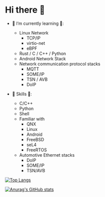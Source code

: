 # Hi there 👋

- 🌱 I’m currently learning 🌱:
  - Linux Network
    - TCP/IP
    - virtio-net
    - eBPF
  - Rust / C / C++ / Python
  - Android Network Stack
  - Network communication protocol stacks
    - MQTT
    - SOME/IP
    - TSN / AVB
    - DoIP

- 👷 Skills 🏢:
  - C/C++
  - Python
  - Shell
  -  Familiar with
      - QNX
      - Linux
      - Android
      - FreeBSD
      - seL4
      - FreeRTOS
  - Automotive Ethernet stacks
    - DoIP
    - SOME/IP
    - TSN/AVB

[![Top Langs](https://github-readme-stats.vercel.app/api/top-langs/?username=Sphinxes0o0&layout=compact)](https://github.com/anuraghazra/github-readme-stats)

[![Anurag's GitHub stats](https://github-readme-stats.vercel.app/api?username=Sphinxes0o0&layout=compact)](https://github.com/anuraghazra/github-readme-stats)


